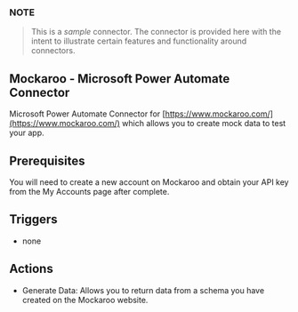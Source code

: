 ### NOTE
> This is a *sample* connector.  The connector is provided here with the intent to illustrate certain features and functionality around connectors.

## Mockaroo - Microsoft Power Automate Connector
Microsoft Power Automate Connector for [https://www.mockaroo.com/](https://www.mockaroo.com/) which allows you to create mock data to test your app.

## Prerequisites
You will need to create a new account on Mockaroo and obtain your API key from the My Accounts page after complete.

## Triggers

* none

## Actions

* Generate Data: Allows you to return data from a schema you have created on the Mockaroo website.